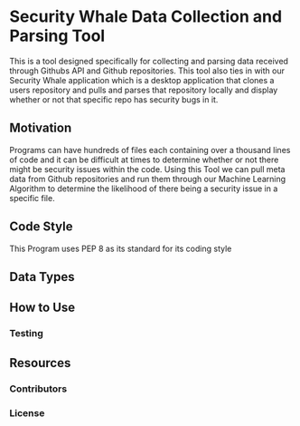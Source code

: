 # Security Whale Data Collection and Parsing Tool

This is a tool designed specifically for collecting and parsing data received through Githubs API and Github repositories. This tool also ties in with our Security Whale application which is a desktop application that clones a users repository and pulls and parses that repository locally and display whether or not that specific repo has security bugs in it.

## Motivation

Programs can have hundreds of files each containing over a thousand lines of code and it can be difficult at times to determine whether or not there might be security issues within the code. Using this Tool we can pull meta data from Github repositories
and run them through our Machine Learning Algorithm to determine the likelihood of there being a security issue in a specific file.

## Code Style

This Program uses PEP 8 as its standard for its coding style

## Data Types

## How to Use

### Testing

## Resources

### Contributors

### License
